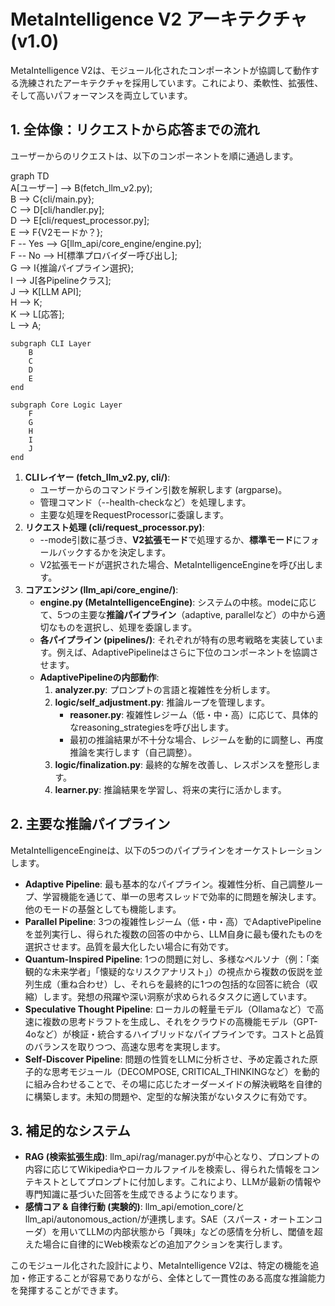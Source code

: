 # **MetaIntelligence V2 アーキテクチャ (v1.0)**

MetaIntelligence V2は、モジュール化されたコンポーネントが協調して動作する洗練されたアーキテクチャを採用しています。これにより、柔軟性、拡張性、そして高いパフォーマンスを両立しています。

## **1\. 全体像：リクエストから応答までの流れ**

ユーザーからのリクエストは、以下のコンポーネントを順に通過します。

graph TD  
    A\[ユーザー\] \--\> B(fetch\_llm\_v2.py);  
    B \--\> C{cli/main.py};  
    C \--\> D\[cli/handler.py\];  
    D \--\> E\[cli/request\_processor.py\];  
    E \--\> F{V2モードか？};  
    F \-- Yes \--\> G\[llm\_api/core\_engine/engine.py\];  
    F \-- No \--\> H\[標準プロバイダー呼び出し\];  
    G \--\> I{推論パイプライン選択};  
    I \--\> J\[各Pipelineクラス\];  
    J \--\> K\[LLM API\];  
    H \--\> K;  
    K \--\> L\[応答\];  
    L \--\> A;

    subgraph CLI Layer  
        B  
        C  
        D  
        E  
    end

    subgraph Core Logic Layer  
        F  
        G  
        H  
        I  
        J  
    end

1. **CLIレイヤー (fetch\_llm\_v2.py, cli/)**:  
   * ユーザーからのコマンドライン引数を解釈します (argparse)。  
   * 管理コマンド（--health-checkなど）を処理します。  
   * 主要な処理をRequestProcessorに委譲します。  
2. **リクエスト処理 (cli/request\_processor.py)**:  
   * \--mode引数に基づき、**V2拡張モード**で処理するか、**標準モード**にフォールバックするかを決定します。  
   * V2拡張モードが選択された場合、MetaIntelligenceEngineを呼び出します。  
3. **コアエンジン (llm\_api/core\_engine/)**:  
   * **engine.py (MetaIntelligenceEngine)**: システムの中核。modeに応じて、5つの主要な**推論パイプライン**（adaptive, parallelなど）の中から適切なものを選択し、処理を委譲します。  
   * **各パイプライン (pipelines/)**: それぞれが特有の思考戦略を実装しています。例えば、AdaptivePipelineはさらに下位のコンポーネントを協調させます。  
   * **AdaptivePipelineの内部動作**:  
     1. **analyzer.py**: プロンプトの言語と複雑性を分析します。  
     2. **logic/self\_adjustment.py**: 推論ループを管理します。  
        * **reasoner.py**: 複雑性レジーム（低・中・高）に応じて、具体的なreasoning\_strategiesを呼び出します。  
        * 最初の推論結果が不十分な場合、レジームを動的に調整し、再度推論を実行します（自己調整）。  
     3. **logic/finalization.py**: 最終的な解を改善し、レスポンスを整形します。  
     4. **learner.py**: 推論結果を学習し、将来の実行に活かします。

## **2\. 主要な推論パイプライン**

MetaIntelligenceEngineは、以下の5つのパイプラインをオーケストレーションします。

* **Adaptive Pipeline**: 最も基本的なパイプライン。複雑性分析、自己調整ループ、学習機能を通じて、単一の思考スレッドで効率的に問題を解決します。他のモードの基盤としても機能します。  
* **Parallel Pipeline**: 3つの複雑性レジーム（低・中・高）でAdaptivePipelineを並列実行し、得られた複数の回答の中から、LLM自身に最も優れたものを選択させます。品質を最大化したい場合に有効です。  
* **Quantum-Inspired Pipeline**: 1つの問題に対し、多様なペルソナ（例：「楽観的な未来学者」「懐疑的なリスクアナリスト」）の視点から複数の仮説を並列生成（重ね合わせ）し、それらを最終的に1つの包括的な回答に統合（収縮）します。発想の飛躍や深い洞察が求められるタスクに適しています。  
* **Speculative Thought Pipeline**: ローカルの軽量モデル（Ollamaなど）で高速に複数の思考ドラフトを生成し、それをクラウドの高機能モデル（GPT-4oなど）が検証・統合するハイブリッドなパイプラインです。コストと品質のバランスを取りつつ、高速な思考を実現します。  
* **Self-Discover Pipeline**: 問題の性質をLLMに分析させ、予め定義された原子的な思考モジュール（DECOMPOSE, CRITICAL\_THINKINGなど）を動的に組み合わせることで、その場に応じたオーダーメイドの解決戦略を自律的に構築します。未知の問題や、定型的な解決策がないタスクに有効です。

## **3\. 補足的なシステム**

* **RAG (検索拡張生成)**: llm\_api/rag/manager.pyが中心となり、プロンプトの内容に応じてWikipediaやローカルファイルを検索し、得られた情報をコンテキストとしてプロンプトに付加します。これにより、LLMが最新の情報や専門知識に基づいた回答を生成できるようになります。  
* **感情コア & 自律行動 (実験的)**: llm\_api/emotion\_core/とllm\_api/autonomous\_action/が連携します。SAE（スパース・オートエンコーダ）を用いてLLMの内部状態から「興味」などの感情を分析し、閾値を超えた場合に自律的にWeb検索などの追加アクションを実行します。

このモジュール化された設計により、MetaIntelligence V2は、特定の機能を追加・修正することが容易でありながら、全体として一貫性のある高度な推論能力を発揮することができます。
